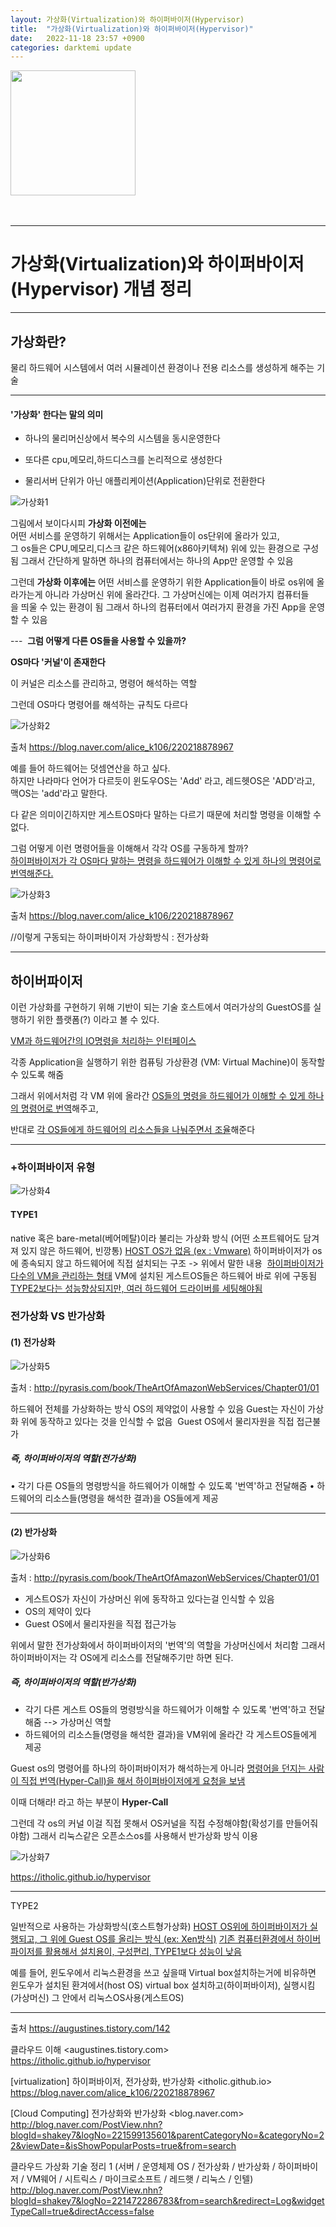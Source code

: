 ```yaml
---
layout: 가상화(Virtualization)와 하이퍼바이저(Hypervisor) 
title:  "가상화(Virtualization)와 하이퍼바이저(Hypervisor)"
date:   2022-11-18 23:57 +0900
categories: darktemi update
---
```


<img width ="200" src = "https://img.alicdn.com/tfs/TB1IZBKDVYqK1RjSZLeXXbXppXa-1152-1213.png_.webp"><br><br><br>


---
# 가상화(Virtualization)와 하이퍼바이저(Hypervisor) 개념 정리

---
## 가상화란? 

물리 하드웨어 시스템에서 여러 시뮬레이션 환경이나 전용 리소스를 생성하게 해주는 기술

---
#### '가상화' 한다는 말의 의미 

- 하나의 물리머신상에서 복수의 시스템을 동시운영한다 

- 또다른 cpu,메모리,하드디스크를 논리적으로 생성한다 

- 물리서버 단위가 아닌 애플리케이션(Application)단위로 전환한다

![가상화1][가상화1]

[가상화1]: https://user-images.githubusercontent.com/115456181/202860414-a9bdccd8-71e7-497d-80e3-a618e17ba4d8.jpg

그림에서 보이다시피 **가상화 이전에는**<br>
어떤 서비스를 운영하기 위해서는 Application들이 os단위에 올라가 있고,<br>
그 os들은 CPU,메모리,디스크 같은 하드웨어(x86아키텍쳐) 위에 있는 환경으로 구성됨
그래서 간단하게 말하면 하나의 컴퓨터에서는 하나의 App만 운영할 수 있음 


그런데 **가상화 이후에는**
어떤 서비스를 운영하기 위한 Application들이 바로 os위에 올라가는게 아니라 가상머신 위에 올라간다.
그 가상머신에는 이제 여러가지 컴퓨터들을 띄울 수 있는 환경이 됨
그래서 하나의 컴퓨터에서 여러가지 환경을 가진 App을 운영할 수 있음 

---  
**그럼 어떻게 다른 OS들을 사용할 수 있을까?**

**OS마다 '커널'이 존재한다** 

이 커널은 리소스를 관리하고, 명령어 해석하는 역할 

그런데 OS마다 명령어를 해석하는 규칙도 다르다

![가상화2][가상화2]

[가상화2]: https://user-images.githubusercontent.com/115456181/202860415-a384627d-5794-44b4-9613-62d01cc83357.jpg

출처 <https://blog.naver.com/alice_k106/220218878967>

예를 들어 하드웨어는 덧셈연산을 하고 싶다.<br>
하지만 나라마다 언어가 다르듯이 윈도우OS는 'Add' 라고, 레드헷OS은 'ADD'라고, 맥OS는 'add'라고 말한다.

다 같은 의미이긴하지만 게스트OS마다 말하는 다르기 때문에 처리할 명령을 이해할 수 없다. 

그럼 어떻게 이런 명령어들을 이해해서 각각 OS를 구동하게 할까?<br>
<u>하이퍼바이저가 각 OS마다 말하는 명령을 하드웨어가 이해할 수 있게 하나의 명령어로 번역해준다.</u>

![가상화3][가상화3]

[가상화3]: https://user-images.githubusercontent.com/115456181/202860416-c3b757b5-48e8-464f-b9ed-32c193126c14.jpg

출처 <https://blog.naver.com/alice_k106/220218878967>

//이렇게 구동되는 하이퍼바이저 가상화방식 : 전가상화 

---
## 하이버파이저 

이런 가상화를 구현하기 위해 기반이 되는 기술 
호스트에서 여러가상의 GuestOS를 실행하기 위한 플랫폼(?) 이라고 볼 수 있다. 

<u>VM과 하드웨어간의 IO명령을 처리하는 인터페이스</u> 

각종 Application을 실행하기 위한 컴퓨팅 가상환경 (VM: Virtual Machine)이 동작할 수 있도록 해줌 

그래서 위에서처럼 각 VM 위에 올라간 <u>OS들의 명령을 하드웨어가 이해할 수 있게 하나의 명령어로 번역</u>해주고, 

반대로 <u>각 OS들에게 하드웨어의 리소스들을 나눠주면서 조율</u>해준다 

---
### +하이퍼바이저 유형 

![가상화4][가상화4]

[가상화4]: https://user-images.githubusercontent.com/115456181/202860418-1f93b274-4b53-4b27-903c-12c92ab7ea15.jpg

#### TYPE1  

native 혹은 bare-metal(베어메탈)이라 불리는 가상화 방식 (어떤 소프트웨어도 담겨져 있지 않은 하드웨어, 빈깡통) 
<u>HOST OS가 없음 (ex : Vmware)</u>
하이퍼바이저가 os에 종속되지 않고 하드웨어에 직접 설치되는 구조 -> 위에서 말한 내용  
<u>하이퍼바이저가 다수의 VM을 관리하는 형태</u>
VM에 설치된 게스트OS들은 하드웨어 바로 위에 구동됨 
<u>TYPE2보다는 성능향상되지만, 여러 하드웨어 드라이버를 세팅해야됨</u>
  
### 전가상화 VS 반가상화 

#### (1) 전가상화 

![가상화5][가상화5]

[가상화5]: https://user-images.githubusercontent.com/115456181/202860420-cf958e16-251c-4830-85a8-c779f515b943.jpg

출처 : <http://pyrasis.com/book/TheArtOfAmazonWebServices/Chapter01/01>


하드웨어 전체를 가상화하는 방식 
OS의 제약없이 사용할 수 있음 
Guest는 자신이 가상화 위에 동작하고 있다는 것을 인식할 수 없음  
Guest OS에서 물리자원을 직접 접근불가 

##### **즉, 하이퍼바이저의 역할(전가상화)** 

• 각기 다른 OS들의 명령방식을 하드웨어가 이해할 수 있도록 '번역'하고 전달해줌 
• 하드웨어의 리소스들(명령을 해석한 결과)을 OS들에게 제공 

---
#### (2) 반가상화

![가상화6][가상화6]

[가상화6]: https://user-images.githubusercontent.com/115456181/202860421-b7745d08-a511-4558-9570-23010dcddc2f.jpg

출처 : <http://pyrasis.com/book/TheArtOfAmazonWebServices/Chapter01/01>

- 게스트OS가 자신이 가상머신 위에 동작하고 있다는걸 인식할 수 있음 
- OS의 제약이 있다 
- Guest OS에서 물리자원을 직접 접근가능 

위에서 말한 전가상화에서 하이퍼바이저의 '번역'의 역할을 가상머신에서 처리함 
그래서 하이퍼바이저는 각 OS에게 리소스를 전달해주기만 하면 된다. 


##### **즉, 하이퍼바이저의 역할(반가상화)**

- 각기 다른 게스트 OS들의 명령방식을 하드웨어가 이해할 수 있도록 '번역'하고 전달해줌 --> 가상머신 역할 
- 하드웨어의 리소스들(명령을 해석한 결과)을 VM위에 올라간 각 게스트OS들에게 제공 

Guest os의 명령어를 하나의 하이퍼바이저가 해석하는게 아니라 
<u>명령어을 던지는 사람이 직접 번역(Hyper-Call)을 해서 하이퍼바이저에게 요청을 보냄</u>

이때 더해라! 라고 하는 부분이 **Hyper-Call**

그런데 각 os의 커널 이걸 직접 못해서 OS커널을 직접 수정해야함(확성기를 만들어줘야함) 
그래서 리눅스같은 오픈소스os를 사용해서 반가상화 방식 이용 

![가상화7][가상화7]

[가상화7]: https://user-images.githubusercontent.com/115456181/202860422-2027d451-801f-4f41-b1e9-69f1e4ac98a4.jpg

<https://itholic.github.io/hypervisor>

---
TYPE2

일반적으로 사용하는 가상화방식(호스트형가상화) 
<u>HOST OS위에 하이퍼바이저가 실행되고, 그 위에 Guest OS를 올리는 방식 (ex: Xen방식)</u>
<u>기존 컴퓨터환경에서 하이버파이저를 활용해서 설치용이, 구성편리, TYPE1보다 성능이 낮음</u> 

예를 들어, 윈도우에서 리눅스환경을 쓰고 싶을때 Virtual box설치하는거에 비유하면 
윈도우가 설치된 환겨에서(host OS) 
virtual box 설치하고(하이퍼바이저), 
실행시킴(가상머신) 
그 안에서 리눅스OS사용(게스트OS) 

---
출처 <https://augustines.tistory.com/142> 

클라우드 이해 <augustines.tistory.com><br>
<https://itholic.github.io/hypervisor> 

[virtualization] 하이퍼바이저, 전가상화, 반가상화 
<itholic.github.io><br>
<https://blog.naver.com/alice_k106/220218878967> 

[Cloud Computing] 전가상화와 반가상화 <blog.naver.com> 
<http://blog.naver.com/PostView.nhn?blogId=shakey7&logNo=221599135601&parentCategoryNo=&categoryNo=22&viewDate=&isShowPopularPosts=true&from=search>

클라우드 가상화 기술 정리 1 (서버 / 운영체제 OS / 전가상화 / 반가상화 / 하이퍼바이저 / VM웨어 / 시트릭스 / 마이크로소프트 / 레드햇 / 리눅스 / 인텔)<br>
<http://blog.naver.com/PostView.nhn?blogId=shakey7&logNo=221472286783&from=search&redirect=Log&widgetTypeCall=true&directAccess=false> 

[가상 2]: https://user-images.githubusercontent.com/115456181/202860415-a384627d-5794-44b4-9613-62d01cc83357.jpg
[가상 3]: https://user-images.githubusercontent.com/115456181/202860416-c3b757b5-48e8-464f-b9ed-32c193126c14.jpg
[가상 4]: https://user-images.githubusercontent.com/115456181/202860418-1f93b274-4b53-4b27-903c-12c92ab7ea15.jpg
[가상 5]: https://user-images.githubusercontent.com/115456181/202860420-cf958e16-251c-4830-85a8-c779f515b943.jpg
[가상 6]: https://user-images.githubusercontent.com/115456181/202860421-b7745d08-a511-4558-9570-23010dcddc2f.jpg
[가상 7]: https://user-images.githubusercontent.com/115456181/202860422-2027d451-801f-4f41-b1e9-69f1e4ac98a4.jpg